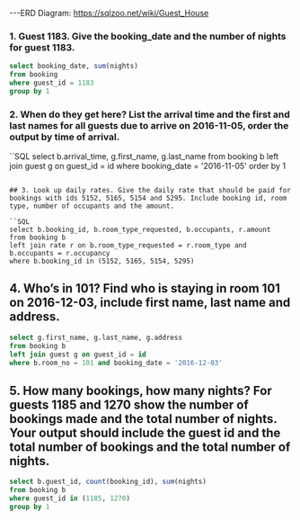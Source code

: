 ---ERD Diagram: https://sqlzoo.net/wiki/Guest_House

### 1. Guest 1183. Give the booking_date and the number of nights for guest 1183.

```SQL
select booking_date, sum(nights)
from booking 
where guest_id = 1183
group by 1
```

### 2. When do they get here? List the arrival time and the first and last names for all guests due to arrive on 2016-11-05, order the output by time of arrival.

``SQL
select b.arrival_time, g.first_name, g.last_name
from booking b 
left join guest g on guest_id = id
where booking_date = '2016-11-05'
order by 1
```

## 3. Look up daily rates. Give the daily rate that should be paid for bookings with ids 5152, 5165, 5154 and 5295. Include booking id, room type, number of occupants and the amount.

``SQL
select b.booking_id, b.room_type_requested, b.occupants, r.amount
from booking b
left join rate r on b.room_type_requested = r.room_type and b.occupants = r.occupancy
where b.booking_id in (5152, 5165, 5154, 5295)
```

## 4. Who’s in 101? Find who is staying in room 101 on 2016-12-03, include first name, last name and address.

```SQL
select g.first_name, g.last_name, g.address
from booking b
left join guest g on guest_id = id
where b.room_no = 101 and booking_date = '2016-12-03'
```

## 5. How many bookings, how many nights? For guests 1185 and 1270 show the number of bookings made and the total number of nights. Your output should include the guest id and the total number of bookings and the total number of nights.

```SQL
select b.guest_id, count(booking_id), sum(nights)
from booking b
where guest_id in (1185, 1270)
group by 1
```
